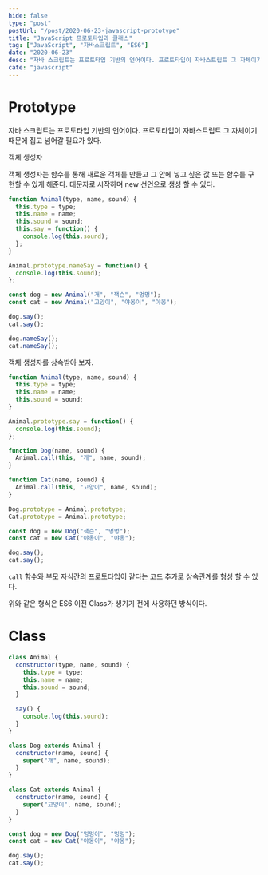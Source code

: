 ```yaml
---
hide: false
type: "post"
postUrl: "/post/2020-06-23-javascript-prototype"
title: "JavaScript 프로토타입과 클래스"
tag: ["JavaScript", "자바스크립트", "ES6"]
date: "2020-06-23"
desc: "자바 스크립트는 프로토타입 기반의 언어이다. 프로토타입이 자바스트립트 그 자체이기 때문에 집고 넘어갈 필요가 있다. 객체 생성자는 함수를 통해 새로운 객체를 만들고 그 안에 넣고 싶은 값 또는 함수를 구현할 수 있게 해준다. 대문자로 시작하며 new 선언으로 생성 할 수 있다."
cate: "javascript"
---
```


# Prototype

자바 스크립트는 프로토타입 기반의 언어이다. 프로토타입이 자바스트립트 그 자체이기 때문에 집고 넘어갈 필요가 있다.

객체 생성자

 객체 생성자는 함수를 통해 새로운 객체를 만들고 그 안에 넣고 싶은 값 또는 함수를 구현할 수 있게 해준다. 대문자로 시작하며 new 선언으로 생성 할 수 있다.

```javascript
function Animal(type, name, sound) {
  this.type = type;
  this.name = name;
  this.sound = sound;
  this.say = function() {
    console.log(this.sound);
  };
}

Animal.prototype.nameSay = function() {
  console.log(this.sound);
};

const dog = new Animal("개", "잭슨", "멍멍");
const cat = new Animal("고양이", "야옹이", "야옹");

dog.say();
cat.say();

dog.nameSay();
cat.nameSay();
```

객체 생성자를 상속받아 보자.

```javascript
function Animal(type, name, sound) {
  this.type = type;
  this.name = name;
  this.sound = sound;
}

Animal.prototype.say = function() {
  console.log(this.sound);
};

function Dog(name, sound) {
  Animal.call(this, "개", name, sound);
}

function Cat(name, sound) {
  Animal.call(this, "고양이", name, sound);
}

Dog.prototype = Animal.prototype;
Cat.prototype = Animal.prototype;

const dog = new Dog("잭슨", "멍멍");
const cat = new Cat("야옹이", "야옹");

dog.say();
cat.say();
```

`call` 함수와 부모 자식간의 프로토타입이 같다는 코드 추가로 상속관계를 형성 할 수 있다.

 위와 같은 형식은 ES6 이전 Class가 생기기 전에 사용하던 방식이다.

# Class

```javascript
class Animal {
  constructor(type, name, sound) {
    this.type = type;
    this.name = name;
    this.sound = sound;
  }

  say() {
    console.log(this.sound);
  }
}

class Dog extends Animal {
  constructor(name, sound) {
    super("개", name, sound);
  }
}

class Cat extends Animal {
  constructor(name, sound) {
    super("고양이", name, sound);
  }
}

const dog = new Dog("멍멍이", "멍멍");
const cat = new Cat("야옹이", "야옹");

dog.say();
cat.say();
```
